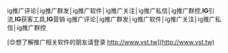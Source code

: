 ig推广评论│ig推广群发│ig推广软件│ig推广关注│ig推广私信│ig推广群控,**IG**引流,**IG**获客工具,**IG**营销
ig推广评论│ig推广群发│ig推广软件│ig推广关注│ig推广私信│ig推广群控

[😍想了解推广相关软件的朋友请登录 http://www.vst.tw](http://www.vst.tw)



